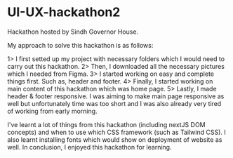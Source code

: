 # UI-UX-hackathon2
Hackathon hosted by Sindh Governor House.

My approach to solve this hackathon is as follows:

1> I first setted up my project with necessary folders which I would need to carry out this hackathon.
2> Then, I downloaded all the necessary pictures which I needed from Figma.
3> I started working on easy and complete things first. Such as, header and footer.
4> Finally, I started working on main content of this hackathon which was home page.
5> Lastly, I made header & footer responsive. I was aiming to make main page responsive as well but unfortunately time was too short and I was also already very tired of working from early morning.

I've learnt a lot of things from this hackathon (including nextJS DOM concepts) and when to use which CSS framework (such as Tailwind CSS). I also learnt installing fonts which would show on deployment of website as well. In conclusion, I enjoyed this hackathon for learning.